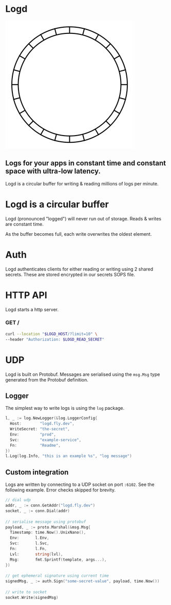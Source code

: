 # Logd
![A circular buffer](.doc/circular_buffer.svg)
## Logs for your apps in constant time and constant space with ultra-low latency.
Logd is a circular buffer for writing & reading millions of logs per minute.


# Logd is a circular buffer
Logd (pronounced "logged") will never run out of storage. Reads & writes are constant time.

As the buffer becomes full, each write overwrites the oldest element.

# Auth
Logd authenticates clients for either reading or writing using 2 shared secrets.
These are stored encrypted in our secrets SOPS file.

# HTTP API
Logd starts a http server.
### GET /
```bash
curl --location "$LOGD_HOST/?limit=10" \
--header "Authorization: $LOGD_READ_SECRET"
```

# UDP
Logd is built on Protobuf. Messages are serialised using the `msg.Msg` type generated from the Protobuf definition.

## Logger
The simplest way to write logs is using the `log` package.
```go
l, _ := log.NewLogger(&log.LoggerConfig{
  Host:        "logd.fly.dev",
  WriteSecret: "the-secret",
  Env:         "prod",
  Svc:         "example-service",
  Fn:          "Readme",
})
l.Log(log.Info, "this is an example %s", "log message")
```

## Custom integration
Logs are written by connecting to a UDP socket on port `:6102`.
See the following example. Error checks skipped for brevity.
```go
// dial udp
addr, _ := conn.GetAddr("logd.fly.dev")
socket, _ := conn.Dial(addr)

// serialise message using protobuf
payload, _ := proto.Marshal(&msg.Msg{
  Timestamp: time.Now().UnixNano(),
  Env:       l.Env,
  Svc:       l.Svc,
  Fn:        l.Fn,
  Lvl:       string(lvl),
  Msg:       fmt.Sprintf(template, args...),
})

// get ephemeral signature using current time
signedMsg, _ := auth.Sign("some-secret-value", payload, time.Now())

// write to socket
socket.Write(signedMsg)
```
